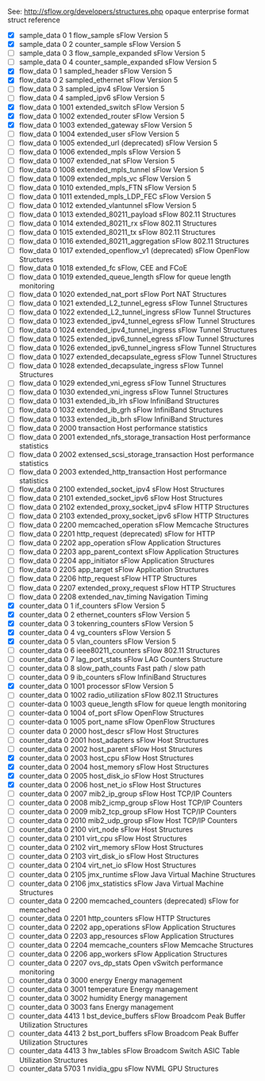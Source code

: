 See: http://sflow.org/developers/structures.php
opaque   enterprise  format  struct reference
- [X] sample_data	0	1	flow_sample	sFlow Version 5
- [X] sample_data	0	2	counter_sample	sFlow Version 5
- [ ] sample_data	0	3	flow_sample_expanded	sFlow Version 5
- [ ] sample_data	0	4	counter_sample_expanded	sFlow Version 5
- [X] flow_data	0	1	sampled_header	sFlow Version 5
- [X] flow_data	0	2	sampled_ethernet	sFlow Version 5
- [ ] flow_data	0	3	sampled_ipv4	sFlow Version 5
- [ ] flow_data	0	4	sampled_ipv6	sFlow Version 5
- [X] flow_data	0	1001	extended_switch	sFlow Version 5
- [X] flow_data	0	1002	extended_router	sFlow Version 5
- [X] flow_data	0	1003	extended_gateway	sFlow Version 5
- [ ] flow_data	0	1004	extended_user	sFlow Version 5
- [ ] flow_data	0	1005	extended_url (deprecated)	sFlow Version 5
- [ ] flow_data	0	1006	extended_mpls	sFlow Version 5
- [ ] flow_data	0	1007	extended_nat	sFlow Version 5
- [ ] flow_data	0	1008	extended_mpls_tunnel	sFlow Version 5
- [ ] flow_data	0	1009	extended_mpls_vc	sFlow Version 5
- [ ] flow_data	0	1010	extended_mpls_FTN	sFlow Version 5
- [ ] flow_data	0	1011	extended_mpls_LDP_FEC	sFlow Version 5
- [ ] flow_data	0	1012	extended_vlantunnel	sFlow Version 5
- [ ] flow_data	0	1013	extended_80211_payload	sFlow 802.11 Structures
- [ ] flow_data	0	1014	extended_80211_rx	sFlow 802.11 Structures
- [ ] flow_data	0	1015	extended_80211_tx	sFlow 802.11 Structures
- [ ] flow_data	0	1016	extended_80211_aggregation	sFlow 802.11 Structures
- [ ] flow_data	0	1017	extended_openflow_v1 (deprecated)	sFlow OpenFlow Structures
- [ ] flow_data	0	1018	extended_fc	sFlow, CEE and FCoE
- [ ] flow_data	0	1019	extended_queue_length	sFlow for queue length monitoring
- [ ] flow_data	0	1020	extended_nat_port	sFlow Port NAT Structures
- [ ] flow_data	0	1021	extended_L2_tunnel_egress	sFlow Tunnel Structures
- [ ] flow_data	0	1022	extended_L2_tunnel_ingress	sFlow Tunnel Structures
- [ ] flow_data	0	1023	extended_ipv4_tunnel_egress	sFlow Tunnel Structures
- [ ] flow_data	0	1024	extended_ipv4_tunnel_ingress	sFlow Tunnel Structures
- [ ] flow_data	0	1025	extended_ipv6_tunnel_egress	sFlow Tunnel Structures
- [ ] flow_data	0	1026	extended_ipv6_tunnel_ingress	sFlow Tunnel Structures
- [ ] flow_data	0	1027	extended_decapsulate_egress	sFlow Tunnel Structures
- [ ] flow_data	0	1028	extended_decapsulate_ingress	sFlow Tunnel Structures
- [ ] flow_data	0	1029	extended_vni_egress	sFlow Tunnel Structures
- [ ] flow_data	0	1030	extended_vni_ingress	sFlow Tunnel Structures
- [ ] flow_data	0	1031	extended_ib_lrh	sFlow InfiniBand Structures
- [ ] flow_data	0	1032	extended_ib_grh	sFlow InfiniBand Structures
- [ ] flow_data	0	1033	extended_ib_brh	sFlow InfiniBand Structures
- [ ] flow_data	0	2000	transaction	Host performance statistics
- [ ] flow_data	0	2001	extended_nfs_storage_transaction	Host performance statistics
- [ ] flow_data	0	2002	extensed_scsi_storage_transaction	Host performance statistics
- [ ] flow_data	0	2003	extended_http_transaction	Host performance statistics
- [ ] flow_data	0	2100	extended_socket_ipv4	sFlow Host Structures
- [ ] flow_data	0	2101	extended_socket_ipv6	sFlow Host Structures
- [ ] flow_data	0	2102	extended_proxy_socket_ipv4	sFlow HTTP Structures
- [ ] flow_data	0	2103	extended_proxy_socket_ipv6	sFlow HTTP Structures
- [ ] flow_data	0	2200	memcached_operation	sFlow Memcache Structures
- [ ] flow_data	0	2201	http_request (deprecated)	sFlow for HTTP
- [ ] flow_data	0	2202	app_operation	sFlow Application Structures
- [ ] flow_data	0	2203	app_parent_context	sFlow Application Structures
- [ ] flow_data	0	2204	app_initiator	sFlow Application Structures
- [ ] flow_data	0	2205	app_target	sFlow Application Structures
- [ ] flow_data	0	2206	http_request	sFlow HTTP Structures
- [ ] flow_data	0	2207	extended_proxy_request	sFlow HTTP Structures
- [ ] flow_data	0	2208	extended_nav_timing	Navigation Timing
- [X] counter_data	0	1	if_counters	sFlow Version 5
- [X] counter_data	0	2	ethernet_counters	sFlow Version 5
- [X] counter_data	0	3	tokenring_counters	sFlow Version 5
- [X] counter_data	0	4	vg_counters	sFlow Version 5
- [X] counter_data	0	5	vlan_counters	sFlow Version 5
- [ ] counter_data	0	6	ieee80211_counters	sFlow 802.11 Structures
- [ ] counter_data	0	7	lag_port_stats	sFlow LAG Counters Structure
- [ ] counter_data	0	8	slow_path_counts	Fast path / slow path
- [ ] counter_data	0	9	ib_counters	sFlow InfiniBand Structures
- [X] counter_data	0	1001	processor	sFlow Version 5
- [ ] counter_data	0	1002	radio_utilization	sFlow 802.11 Structures
- [ ] counter-data	0	1003	queue_length	sFlow for queue length monitoring
- [ ] counter-data	0	1004	of_port	sFlow OpenFlow Structures
- [ ] counter-data	0	1005	port_name	sFlow OpenFlow Structures
- [ ] counter data	0	2000	host_descr	sFlow Host Structures
- [ ] counter_data	0	2001	host_adapters	sFlow Host Structures
- [ ] counter_data	0	2002	host_parent	sFlow Host Structures
- [X] counter_data	0	2003	host_cpu	sFlow Host Structures
- [X] counter_data	0	2004	host_memory	sFlow Host Structures
- [X] counter_data	0	2005	host_disk_io	sFlow Host Structures
- [X] counter_data	0	2006	host_net_io	sFlow Host Structures
- [ ] counter_data	0	2007	mib2_ip_group	sFlow Host TCP/IP Counters
- [ ] counter_data	0	2008	mib2_icmp_group	sFlow Host TCP/IP Counters
- [ ] counter_data	0	2009	mib2_tcp_group	sFlow Host TCP/IP Counters
- [ ] counter_data	0	2010	mib2_udp_group	sFlow Host TCP/IP Counters
- [ ] counter_data	0	2100	virt_node	sFlow Host Structures
- [ ] counter_data	0	2101	virt_cpu	sFlow Host Structures
- [ ] counter_data	0	2102	virt_memory	sFlow Host Structures
- [ ] counter_data	0	2103	virt_disk_io	sFlow Host Structures
- [ ] counter_data	0	2104	virt_net_io	sFlow Host Structures
- [ ] counter_data	0	2105	jmx_runtime	sFlow Java Virtual Machine Structures
- [ ] counter_data	0	2106	jmx_statistics	sFlow Java Virtual Machine Structures
- [ ] counter_data	0	2200	memcached_counters (deprecated)	sFlow for memcached
- [ ] counter_data	0	2201	http_counters	sFlow HTTP Structures
- [ ] counter_data	0	2202	app_operations	sFlow Application Structures
- [ ] counter_data	0	2203	app_resources	sFlow Application Structures
- [ ] counter_data	0	2204	memcache_counters	sFlow Memcache Structures
- [ ] counter_data	0	2206	app_workers	sFlow Application Structures
- [ ] counter_data	0	2207	ovs_dp_stats	Open vSwitch performance monitoring
- [ ] counter_data	0	3000	energy	Energy management
- [ ] counter_data	0	3001	temperature	Energy management
- [ ] counter_data	0	3002	humidity	Energy management
- [ ] counter_data	0	3003	fans	Energy management
- [ ] counter_data	4413	1	bst_device_buffers	sFlow Broadcom Peak Buffer Utilization Structures
- [ ] counter_data	4413	2	bst_port_buffers	sFlow Broadcom Peak Buffer Utilization Structures
- [ ] counter_data	4413	3	hw_tables	sFlow Broadcom Switch ASIC Table Utilization Structures
- [ ] counter_data	5703	1	nvidia_gpu	sFlow NVML GPU Structures
